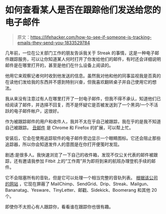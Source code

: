 # 如何查看某人是否在跟踪他们发送给您的电子邮件

> 原文：<https://lifehacker.com/how-to-see-if-someone-is-tracking-emails-they-send-you-1833529784>

几年前，一位在公关部门工作的朋友告诉我关于 Streak 的事情，这是一种电子邮件跟踪服务，可以让你知道某人何时打开了你发给他们的邮件，有时还会详细说明邮件是在哪里打开的，甚至是他们在什么设备上阅读的。



他用它来观察记者何时收到他发送的信息。虽然我对他和他的同事监视我是否真的在读他们发给我的东西并不感到特别兴奋，但我喜欢翻转桌子并自己使用它的想法。

我从来没有注意过有人在哪里打开了一封电子邮件，但我不得不承认，知道他们已经阅读了邮件，并选择不回复，而不是怀疑它是否被发送到了一个黑洞/一个不活跃的电子邮件帐户，这很好。

作为被跟踪邮件的用户和收件人，我并不太在乎自己被跟踪，我在乎的是我不知道自己被跟踪。 [丑邮件](https://uglyemail.com/) 是 Chrome 和 Firefox 的扩展，可以帮上忙。

安装后，它会在使用追踪软件的电子邮件旁边显示一个眼睛图标。它还会阻止那些追踪器，所以你会知道发件人的意图是在你打开便笺时发现。

剧透:是很多人。我快速浏览了一下自己的收件箱，发现不仅公关代表的邮件被跟踪，还有邀请我参加 Fitbit 上的“工作周”并为即将到来的航班办理登机手续的邮件。

它不会阻塞所有的音轨，但是它可以处理一个相当完整的音轨列表。 [根据该公司的网站](https://uglyemail.com/) ，它现在屏蔽了 MailChimp、SendGrid、Drip、Streak、Mailgun、Bananatag、Yesware、TinyLetter、邮戳、Sidekick、Boomerang 和其他 20 个。

即使你不太担心有人跟踪你，看看谁在跟踪你也很有趣。